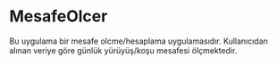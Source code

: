 # MesafeOlcer
Bu uygulama bir mesafe olcme/hesaplama uygulamasıdır. Kullanıcıdan alınan veriye göre günlük yürüyüş/koşu mesafesi ölçmektedir.
